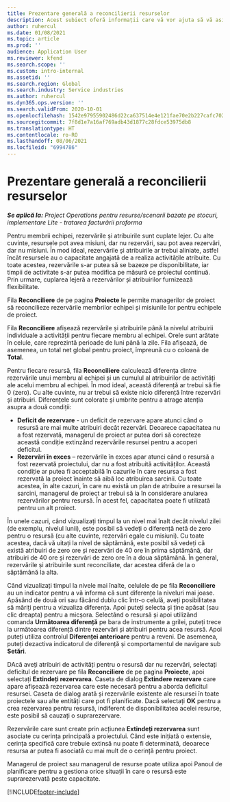 ```yaml
---
title: Prezentare generală a reconcilierii resurselor
description: Acest subiect oferă informații care vă vor ajuta să vă asigurați că rezervările de resurse și alocările pentru proiecte sunt armonizate.
author: ruhercul
ms.date: 01/08/2021
ms.topic: article
ms.prod: ''
audience: Application User
ms.reviewer: kfend
ms.search.scope: ''
ms.custom: intro-internal
ms.assetid: ''
ms.search.region: Global
ms.search.industry: Service industries
ms.author: ruhercul
ms.dyn365.ops.version: ''
ms.search.validFrom: 2020-10-01
ms.openlocfilehash: 1542e97955902486d22ca637514e4e121fae70e2b227cafc7020c031061b5f98
ms.sourcegitcommit: 7f8d1e7a16af769adb43d1877c28fdce53975db8
ms.translationtype: HT
ms.contentlocale: ro-RO
ms.lasthandoff: 08/06/2021
ms.locfileid: "6994786"
---
```

# <a name="resource-reconciliation-overview"></a>Prezentare generală a reconcilierii resurselor

_**Se aplică la:** Project Operations pentru resurse/scenarii bazate pe stocuri, implementare Lite - tratarea facturării proforma_

Pentru membrii echipei, rezervările și atribuirile sunt cuplate lejer. Cu alte cuvinte, resursele pot avea misiuni, dar nu rezervări, sau pot avea rezervări, dar nu misiuni. În mod ideal, rezervările și atribuirile ar trebui aliniate, astfel încât resursele au o capacitate angajată de a realiza activitățile atribuite. Cu toate acestea, rezervările s-ar putea să se bazeze pe disponibilitate, iar timpii de activitate s-ar putea modifica pe măsură ce proiectul continuă. Prin urmare, cuplarea lejeră a rezervărilor și atribuirilor furnizează flexibilitate.

Fila **Reconciliere** de pe pagina **Proiecte** le permite managerilor de proiect să reconcilieze rezervările membrilor echipei și misiunile lor pentru echipele de proiect.

Fila **Reconciliere** afișează rezervările și atribuirile până la nivelul atribuirii individuale a activității pentru fiecare membru al echipei. Orele sunt arătate în celule, care reprezintă perioade de luni până la zile. Fila afișează, de asemenea, un total net global pentru proiect, împreună cu o coloană de **Total**.

Pentru fiecare resursă, fila **Reconciliere** calculează diferența dintre rezervările unui membru al echipei și un cumulul al atribuirilor de activități ale acelui membru al echipei. În mod ideal, această diferență ar trebui să fie 0 (zero). Cu alte cuvinte, nu ar trebui să existe nicio diferență între rezervări și atribuiri. Diferențele sunt colorate și umbrite pentru a atrage atenția asupra a două condiții:

- **Deficit de rezervare** - un deficit de rezervare apare atunci când o resursă are mai multe atribuiri decât rezervări. Deoarece capacitatea nu a fost rezervată, managerul de proiect ar putea dori să corecteze această condiție extinzând rezervările resursei pentru a acoperi deficitul.
- **Rezervări în exces** – rezervările în exces apar atunci când o resursă a fost rezervată proiectului, dar nu a fost atribuită activităților. Această condiție ar putea fi acceptabilă în cazurile în care resursa a fost rezervată la proiect înainte să aibă loc atribuirea sarcinii. Cu toate acestea, în alte cazuri, în care nu există un plan de atribuire a resursei la sarcini, managerul de proiect ar trebui să ia în considerare anularea rezervărilor pentru resursă. În acest fel, capacitatea poate fi utilizată pentru un alt proiect.

În unele cazuri, când vizualizați timpul la un nivel mai înalt decât nivelul zilei (de exemplu, nivelul lunii), este posibil să vedeți o diferență netă de zero pentru o resursă (cu alte cuvinte, rezervări egale cu misiuni). Cu toate acestea, dacă vă uitați la nivel de săptămână, este posibil să vedeți că există atribuiri de zero ore și rezervări de 40 ore în prima săptămână, dar atribuiri de 40 ore și rezervări de zero ore în a doua săptămână. În general, rezervările și atribuirile sunt reconciliate, dar acestea diferă de la o săptămână la alta.

Când vizualizați timpul la nivele mai înalte, celulele de pe fila **Reconciliere** au un indicator pentru a vă informa că sunt diferențe la niveluri mai joase. Apăsând de două ori sau făcând dublu clic într-o celulă, aveți posibilitatea să măriți pentru a vizualiza diferența. Apoi puteți selecta și ține apăsat (sau clic dreapta) pentru a micșora. Selectând o resursă și apoi utilizând comanda **Următoarea diferență** pe bara de instrumente a grilei, puteți trece la următoarea diferență dintre rezervări și atribuiri pentru acea resursă. Apoi puteți utiliza controlul **Diferenței anterioare** pentru a reveni. De asemenea, puteți dezactiva indicatorul de diferență și comportamentul de navigare sub **Setări**.

DAcă aveți atribuiri de activități pentru o resursă dar nu rezervări, selectați deficitul de rezervare pe fila **Reconciliere** de pe pagina **Proiecte**, apoi selectați **Extindeți rezervarea**. Caseta de dialog **Extindere rezervare** care apare afișează rezervarea care este necesară pentru a aborda deficitul resursei. Caseta de dialog arată și rezervările existente ale resursei în toate proiectele sau alte entități care pot fi planificate. Dacă selectați **OK** pentru a crea rezervarea pentru resursă, indiferent de disponibilitatea acelei resurse, este posibil să cauzați o suprarezervare.

Rezervările care sunt create prin acțiunea **Extindeți rezervarea** sunt asociate cu cerința principală a proiectului. Când este inițiată o extensie, cerința specifică care trebuie extinsă nu poate fi determinată, deoarece resursa ar putea fi asociată cu mai mult de o cerință pentru proiect.

Managerul de proiect sau managerul de resurse poate utiliza apoi Panoul de planificare pentru a gestiona orice situații în care o resursă este suprarezervată peste capacitate.


[!INCLUDE[footer-include](../includes/footer-banner.md)]
